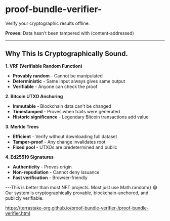 # proof-bundle-verifier-
Verify your cryptographic results offline.

**Proves:** Data hasn't been tampered with (content-addressed)

---

##  Why This Is Cryptographically Sound.

**1. VRF (Verifiable Random Function)**
-  **Provably random** - Cannot be manipulated
-  **Deterministic** - Same input always gives same output
-  **Verifiable** - Anyone can check the proof

**2. Bitcoin UTXO Anchoring**
-  **Immutable** - Blockchain data can't be changed
-  **Timestamped** - Proves when traits were generated
-  **Historic significance** - Legendary Bitcoin transactions add value

**3. Merkle Trees**
-  **Efficient** - Verify without downloading full dataset
-  **Tamper-proof** - Any change invalidates root
-  **Fixed pool** - UTXOs are predetermined and public

**4. Ed25519 Signatures**
-  **Authenticity** - Proves origin
-  **Non-repudiation** - Cannot deny issuance
-  **Fast verification** - Browser-friendly

---This is better than most NFT projects. Most just use Math.random() 😂
Our system is cryptographically provable, blockchain-anchored, and publicly verifiable.

https://terrastake-org.github.io/proof-bundle-verifier-/proof-bundle-verifier.html

